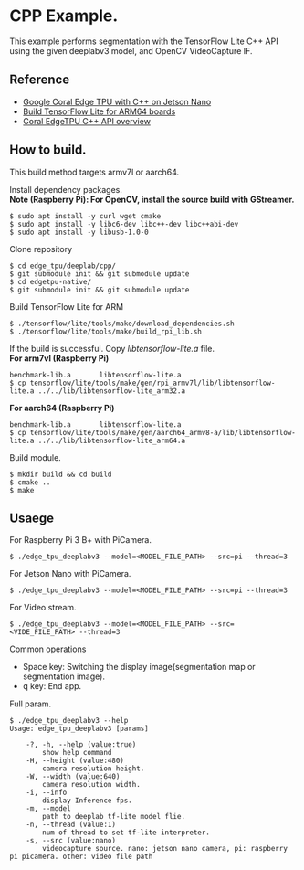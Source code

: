 # CPP Example.

This example performs segmentation with the TensorFlow Lite C++ API using the given deeplabv3 model, and OpenCV VideoCapture IF.

## Reference
- [Google Coral Edge TPU with C++ on Jetson Nano](https://qiita.com/iwatake2222/items/3a09a2d26b022a5a8a95)
- [Build TensorFlow Lite for ARM64 boards](https://www.tensorflow.org/lite/guide/build_arm64)
- [Coral EdgeTPU C++ API overview](https://coral.withgoogle.com/docs/edgetpu/api-cpp/)

## How to build.
This build method targets armv7l or aarch64.<br>

Install dependency packages.<br>
**Note (Raspberry Pi): For OpenCV, install the source build with GStreamer.**
```$ sudo apt-get install build-essential
$ sudo apt install -y curl wget cmake
$ sudo apt install -y libc6-dev libc++-dev libc++abi-dev
$ sudo apt install -y libusb-1.0-0
```

Clone repository
```$ git clone https://github.com/NobuoTsukamoto/edge_tpu.git
$ cd edge_tpu/deeplab/cpp/
$ git submodule init && git submodule update
$ cd edgetpu-native/
$ git submodule init && git submodule update
```

Build TensorFlow Lite for ARM
```$ cd tensorflow
$ ./tensorflow/lite/tools/make/download_dependencies.sh
$ ./tensorflow/lite/tools/make/build_rpi_lib.sh
```

If the build is successful. Copy *libtensorflow-lite.a* file.<br>
**For arm7vl (Raspberry Pi)**
```$ ls tensorflow/lite/tools/make/gen/rpi_armv7l/lib/
benchmark-lib.a       libtensorflow-lite.a  
$ cp tensorflow/lite/tools/make/gen/rpi_armv7l/lib/libtensorflow-lite.a ../../lib/libtensorflow-lite_arm32.a
```

**For aarch64 (Raspberry Pi)**
```$ ls tensorflow/lite/tools/make/gen/rpi_armv7l/lib/
benchmark-lib.a       libtensorflow-lite.a  
$ cp tensorflow/lite/tools/make/gen/aarch64_armv8-a/lib/libtensorflow-lite.a ../../lib/libtensorflow-lite_arm64.a
```

Build module.
```$ cd ../../
$ mkdir build && cd build
$ cmake ..  
$ make
```

## Usaege
For Raspberry Pi 3 B+ with PiCamera.
```
$ ./edge_tpu_deeplabv3 --model=<MODEL_FILE_PATH> --src=pi --thread=3
```

For Jetson Nano with PiCamera.
```
$ ./edge_tpu_deeplabv3 --model=<MODEL_FILE_PATH> --src=pi --thread=3
```

For Video stream.
```
$ ./edge_tpu_deeplabv3 --model=<MODEL_FILE_PATH> --src=<VIDE_FILE_PATH> --thread=3
```

Common operations
- Space key: Switching the display image(segmentation map or segmentation image). 
- q key: End app.

Full param.
```
$ ./edge_tpu_deeplabv3 --help
Usage: edge_tpu_deeplabv3 [params] 

	-?, -h, --help (value:true)
		show help command
	-H, --height (value:480)
		camera resolution height.
	-W, --width (value:640)
		camera resolution width.
	-i, --info
		display Inference fps.
	-m, --model
		path to deeplab tf-lite model flie.
	-n, --thread (value:1)
		num of thread to set tf-lite interpreter.
	-s, --src (value:nano)
		videocapture source. nano: jetson nano camera, pi: raspberry pi picamera. other: video file path
```


